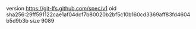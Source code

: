 version https://git-lfs.github.com/spec/v1
oid sha256:29ff591122cae1af04dcf7b80020b2bf5c10b160cd3369aff83fd4604b5d9b3b
size 9089
